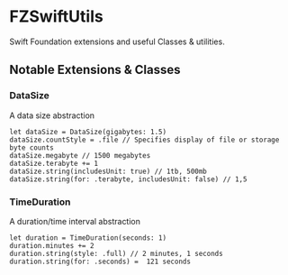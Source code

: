 # FZSwiftUtils

Swift Foundation extensions and useful Classes & utilities.

## Notable Extensions & Classes

### DataSize
A data size abstraction 
```
let dataSize = DataSize(gigabytes: 1.5)
dataSize.countStyle = .file // Specifies display of file or storage byte counts
dataSize.megabyte // 1500 megabytes
dataSize.terabyte += 1
dataSize.string(includesUnit: true) // 1tb, 500mb
dataSize.string(for: .terabyte, includesUnit: false) // 1,5
```

### TimeDuration
A duration/time interval abstraction 
```
let duration = TimeDuration(seconds: 1)
duration.minutes += 2
duration.string(style: .full) // 2 minutes, 1 seconds
duration.string(for: .seconds) =  121 seconds
```
